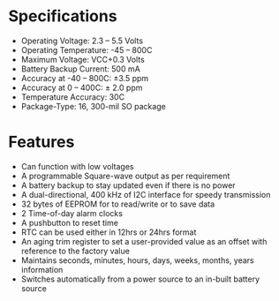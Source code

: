 ---
---

# Specifications

- Operating Voltage: 2.3 – 5.5 Volts
- Operating Temperature: -45 – 800C
- Maximum Voltage: VCC+0.3 Volts
- Battery Backup Current: 500 mA
- Accuracy at -40 – 800C: ±3.5 ppm
- Accuracy at 0 – 400C: ± 2.0 ppm
- Temperature Accuracy: 30C
- Package-Type: 16, 300-mil SO package

# Features

- Can function with low voltages
- A programmable Square-wave output as per requirement
- A battery backup to stay updated even if there is no power
- A dual-directional, 400 kHz of I2C interface for speedy transmission
- 32 bytes of EEPROM for to read/write or to save data
- 2 Time-of-day alarm clocks
- A pushbutton to reset time
- RTC can be used either in 12hrs or 24hrs format
- An aging trim register to set a user-provided value as an offset with reference to the factory value
- Maintains seconds, minutes, hours, days, weeks, months, years information
- Switches automatically from a power source to an in-built battery source